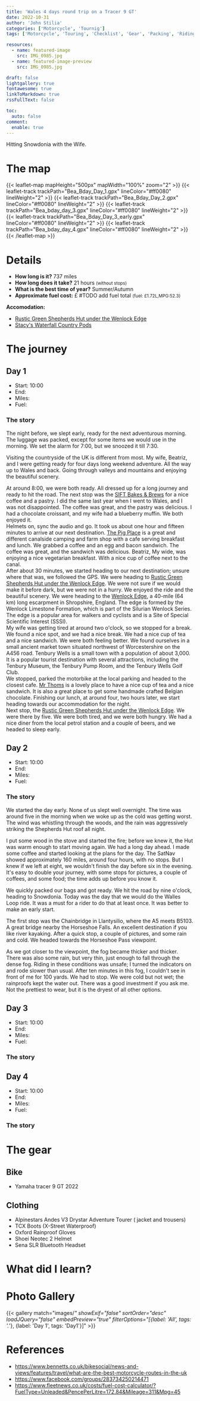 ```yaml
---
title: 'Wales 4 days round trip on a Tracer 9 GT'
date: 2022-10-31
author: 'John Stilia'
categories: ['Motorcycle', 'Tournig']
tags: ['Motorcycle', 'Touring', 'Checklist', 'Gear', 'Packing', 'Riding', 'Tips', 'Travel', 'Trip']

resources:
  - name: featured-image
    src: IMG_0985.jpg
  - name: featured-image-preview
    src: IMG_0985.jpg

draft: false
lightgallery: true
fontawesome: true
linkToMarkdown: true
rssFullText: false

toc:
  auto: false
comment:
  enable: true
---
```


<style>
img {
    box-shadow: inset 10px 10px 60px #fff;
    -moz-border-radius:25px;
    border-radius:10px;
}
</style>

Hitting Snowdonia with the Wife.

<!--more-->

# The map

{{< leaflet-map mapHeight="500px" mapWidth="100%" zoom="2" >}}
{{< leaflet-track trackPath="Bea_Bday_Day_1.gpx" lineColor="#ff0080" lineWeight="2" >}}
{{< leaflet-track trackPath="Bea_Bday_Day_2.gpx" lineColor="#ff0080" lineWeight="2" >}}
{{< leaflet-track trackPath="Bea_bday_day_3.gpx" lineColor="#ff0080" lineWeight="2" >}}
{{< leaflet-track trackPath="Bea_Bday_Day_3_early.gpx" lineColor="#ff0080" lineWeight="2" >}}
{{< leaflet-track trackPath="Bea_bday_day_4.gpx" lineColor="#ff0080" lineWeight="2" >}}
{{< /leaflet-map >}}

# Details

- **How long is it?** 737 miles <br>
- **How long does it take?** 21 hours <small>(without stops)</small><br>
- **What is the best time of year?** Summer/Autumn <br>
- **Approximate fuel cost:** £ #TODO add fuel total <small> (fuel: £1.72L,MPG:52.3)</small><br>

**Accomodation:**

- [Rustic Green Shepherds Hut under the Wenlock Edge](https://www.airbnb.co.uk/rooms/602604607035936002?guests=1&adults=1&s=67&unique_share_id=b7c7491c-5881-4df7-9d47-9c0f8cd535e9)
- [Stacy's Waterfall Country Pods ](https://www.airbnb.co.uk/rooms/665720108188541492?guests=1&adults=1&s=67&unique_share_id=4275e7e5-c561-44a2-8059-15b021067584)

# The journey

## Day 1

- Start: 10:00
- End:
- Miles:
- Fuel:

### The story

The night before, we slept early, ready for the next adventurous morning. The luggage was packed, except for some items we would use in the morning.
We set the alarm for 7:00, but we snoozed it till 7:30. <br>

Visiting the countryside of the UK is different from most. My wife, Beatriz, and I were getting ready for four days long weekend adventure. All the way up to Wales and back. Going through valleys and mountains and enjoying the beautiful scenery.

At around 8:00, we were both ready. All dressed up for a long journey and ready to hit the road. The next stop was the [SIFT Bakes & Brews](https://www.siftcakes.co.uk/) for a nice coffee and a pastry. I did the same last year when I went to Wales, and I was not disappointed. The coffee was great, and the pastry was delicious. I had a chocolate croissant, and my wife had a blueberry muffin. We both enjoyed it.<br>
Helmets on, sync the audio and go. It took us about one hour and fifteen minutes to arrive at our next destination. [The Pig Place](https://thepigplace.co.uk/) is a great and different canalside camping and farm shop with a cafe serving breakfast and lunch. We grabbed a coffee and an egg and bacon sandwich. The coffee was great, and the sandwich was delicious. Beatriz, My wide, was enjoying a nice vegetarian breakfast. With a nice cup of coffee next to the canal. <br>
After about 30 minutes, we started heading to our next destination; unsure where that was, we followed the GPS. We were heading to [Rustic Green Shepherds Hut under the Wenlock Edge](https://www.airbnb.co.uk/rooms/602604607035936002?guests=1&adults=1&s=67&unique_share_id=b7c7491c-5881-4df7-9d47-9c0f8cd535e9). We were not sure if we would make it before dark, but we were not in a hurry. We enjoyed the ride and the beautiful scenery. We were heading to the [Wenlock Edge](https://en.wikipedia.org/wiki/Wenlock_Edge), a 40-mile (64 km) long escarpment in Shropshire, England. The edge is formed by the Wenlock Limestone Formation, which is part of the Silurian Wenlock Series. The edge is a popular area for walkers and cyclists and is a Site of Special Scientific Interest (SSSI). <br>
My wife was getting tired at around two o'clock, so we stopped for a break. We found a nice spot, and we had a nice break. We had a nice cup of tea and a nice sandwich. We were both feeling better. We found ourselves in a small ancient market town situated northwest of Worcestershire on the A456 road. Tenbury Wells is a small town with a population of about 3,000. It is a popular tourist destination with several attractions, including the Tenbury Museum, the Tenbury Pump Room, and the Tenbury Wells Golf Club. <br>
We stopped, parked the motorbike at the local parking and headed to the closest cafe. [Mr Thoms](www.Mr-Thoms-finest-handmade-chocolate.myshopify.com) is a lovely place to have a nice cup of tea and a nice sandwich. It is also a great place to get some handmade crafted Belgian chocolate.
Finishing our lunch, at around four, two hours later, we start heading towards our accommodation for the night.<br>
Next stop, the [Rustic Green Shepherds Hut under the Wenlock Edge](https://www.airbnb.co.uk/rooms/602604607035936002?guests=1&adults=1&s=67&unique_share_id=b7c7491c-5881-4df7-9d47-9c0f8cd535e9). We were there by five. We were both tired, and we were both hungry. We had a nice diner from the local petrol station and a couple of beers, and we headed to sleep early. <br>

## Day 2

- Start: 10:00
- End:
- Miles:
- Fuel:

### The story

We started the day early. None of us slept well overnight. The time was around five in the morning when we woke up as the cold was getting worst. The wind was whistling through the woods, and the rain was aggressively striking the Shepherds Hut roof all night. <br>

I put some wood in the stove and started the fire; before we knew it, the Hut was warm enough to start moving again. We had a long day ahead. I made some coffee and started looking at the plans for the day. The SatNav showed approximately 160 miles, around four hours, with no stops. But I knew if we left at eight, we wouldn't finish the day before six in the evening. It's easy to double your journey, with some stops for pictures, a couple of coffees, and some food; the time adds up before you know it.

We quickly packed our bags and got ready. We hit the road by nine o'clock, heading to Snowdonia. Today was the day that we would do the Walles Loop ride. It was a must for a rider to do that at least once. It was better to make an early start.

The first stop was the Chainbridge in Llantysilio, where the A5 meets B5103. A great bridge nearby the Horseshoe Falls. An excellent destination if you like river kayaking. After a quick stop, a couple of pictures, and some rain and cold. We headed towards the Horseshoe Pass viewpoint. <br>

As we got closer to the viewpoint, the fog became thicker and thicker. There was also some rain, but very thin, just enough to fall through the dense fog. Riding in these conditions was unsafe; I turned the indicators on and rode slower than usual. After ten minutes in this fog, I couldn't see in front of me for 100 yards. We had to stop. We were cold but not wet; the rainproofs kept the water out. There was a good investment if you ask me. Not the prettiest to wear, but it is the dryest of all other options.

## Day 3

- Start: 10:00
- End:
- Miles:
- Fuel:

### The story

## Day 4

- Start: 10:00
- End:
- Miles:
- Fuel:

### The story

# The gear

## Bike

- Yamaha tracer 9 GT 2022

## Clothing

- Alpinestars Andes V3 Drystar Adventure Tourer ( jacket and trousers)
- TCX Boots (X-Street Waterproof)
- Oxford Rainproof Gloves
- Shoei Neotec 2 Helmet
- Sena SLR Bluetooth Headset

# What did I learn?

# Photo Gallery

{{< gallery match="images/*" showExif="false" sortOrder="desc" loadJQuery="false" embedPreview="true" filterOptions="[{label: 'All', tags: '.*'}, {label: 'Day 1', tags: 'Day1'}]" >}}

# References

- <https://www.bennetts.co.uk/bikesocial/news-and-views/features/travel/what-are-the-best-motorcycle-routes-in-the-uk>
- <https://www.facebook.com/groups/283734250214471>
- <https://www.fleetnews.co.uk/costs/fuel-cost-calculator/?FuelType=Unleaded&PencePerLitre=172.84&Mileage=311&Mpg=45>
